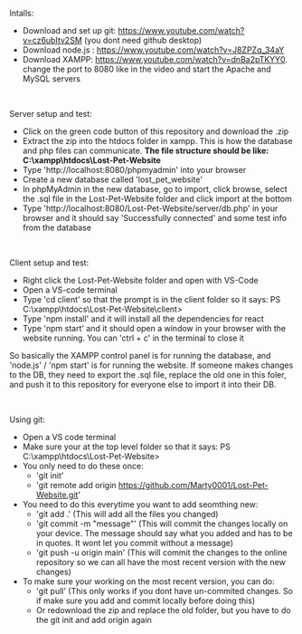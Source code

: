 Intalls:
- Download and set up git: https://www.youtube.com/watch?v=cz6ubItv2SM (you dont need github desktop)
- Download node.js : https://www.youtube.com/watch?v=J8ZPZq_34aY
- Download XAMPP: https://www.youtube.com/watch?v=dnBa2pTKYY0. change the port to 8080 like in the video and start the Apache and MySQL servers
  
<br>

Server setup and test:
- Click on the green code button of this repository and download the .zip
- Extract the zip into the htdocs folder in xampp. This is how the database and php files can communicate. <b>The file structure should be like: C:\xampp\htdocs\Lost-Pet-Website</b>
- Type 'http://localhost:8080/phpmyadmin' into your browser
- Create a new database called 'lost_pet_website'
- In phpMyAdmin in the new database, go to import, click browse, select the .sql file in the Lost-Pet-Website folder and click import at the bottom
- Type 'http://localhost:8080/Lost-Pet-Website/server/db.php' in your browser and it should say 'Successfully connected' and some test info from the database

<br>

Client setup and test: 
- Right click the Lost-Pet-Website folder and open with VS-Code
- Open a VS-code terminal
- Type 'cd client' so that the prompt is in the client folder so it says: PS C:\xampp\htdocs\Lost-Pet-Website\client>
- Type 'npm install' and it will install all the dependencies for react
- Type 'npm start' and it should open a window in your browser with the website running. You can 'ctrl + c' in the terminal to close it

So basically the XAMPP control panel is for running the database, and 'node.js' / 'npm start' is for running the website. If someone makes changes to the DB, they need to export the .sql file, replace the old one in this foler, and push it to this repository for everyone else to import it into their DB.

<br>

Using git:
- Open a VS code terminal
- Make sure your at the top level folder so that it says: PS C:\xampp\htdocs\Lost-Pet-Website>
- You only need to do these once:
  - 'git init'
  - 'git remote add origin https://github.com/Marty0001/Lost-Pet-Website.git'
- You need to do this everytime you want to add seomthing new:
  - 'git add .' (This will add all the files you changed)
  - 'git commit -m "message"' (This will commit the changes locally on your device. The message should say what you added and has to be in quotes. It wont let you commit without a message)
  - 'git push -u origin main' (This will commit the changes to the online repository so we can all have the most recent version with the new changes)
- To make sure your working on the most recent version, you can do:
  - 'git pull' (This only works if you dont have un-commited changes. So if make sure you add and commit locally before doing this)
  - Or redownload the zip and replace the old folder, but you have to do the git init and add origin again
